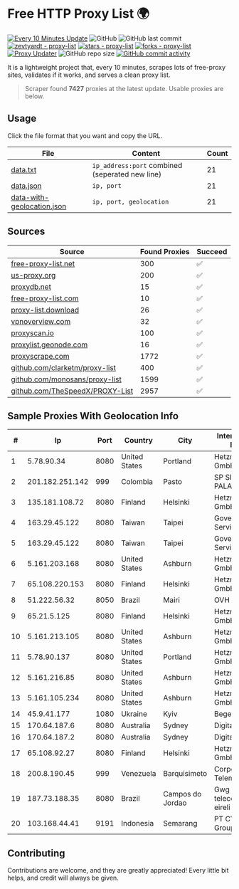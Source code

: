 
# Free HTTP Proxy List 🌍

[![Every 10 Minutes Update](https://github.com/mertguvencli/http-proxy-list/actions/workflows/main.yml/badge.svg?branch=main)](https://github.com/mertguvencli/http-proxy-list/actions/workflows/main.yml)
![GitHub](https://img.shields.io/github/license/mertguvencli/http-proxy-list)
![GitHub last commit](https://img.shields.io/github/last-commit/mertguvencli/http-proxy-list)
[![zevtyardt - proxy-list](https://img.shields.io/static/v1?label=zevtyardt&message=proxy-list&color=blue&logo=github)](https://github.com/zevtyardt/proxy-list "Go to GitHub repo")
[![stars - proxy-list](https://img.shields.io/github/stars/zevtyardt/proxy-list?style=social)](https://github.com/zevtyardt/proxy-list)
[![forks - proxy-list](https://img.shields.io/github/forks/zevtyardt/proxy-list?style=social)](https://github.com/zevtyardt/proxy-list)
[![Proxy Updater](https://github.com/zevtyardt/proxy-list/workflows/Proxy%20Updater/badge.svg)](https://github.com/zevtyardt/proxy-list/actions?query=workflow:"Proxy+Updater")
![GitHub repo size](https://img.shields.io/github/repo-size/zevtyardt/proxy-list)
[![GitHub commit activity](https://img.shields.io/github/commit-activity/m/zevtyardt/proxy-list?logo=commits)](https://github.com/zevtyardt/proxy-list/commits/main)

It is a lightweight project that, every 10 minutes, scrapes lots of free-proxy sites, validates if it works, and serves a clean proxy list.

> Scraper found **7427** proxies at the latest update. Usable proxies are below.

## Usage

Click the file format that you want and copy the URL.

|File|Content|Count|
|----|-------|-----|
|[data.txt](https://raw.githubusercontent.com/mertguvencli/http-proxy-list/main/proxy-list/data.txt)|`ip_address:port` combined (seperated new line)|21|
|[data.json](https://raw.githubusercontent.com/mertguvencli/http-proxy-list/main/proxy-list/data.json)|`ip, port`|21|
|[data-with-geolocation.json](https://raw.githubusercontent.com/mertguvencli/http-proxy-list/main/proxy-list/data-with-geolocation.json)|`ip, port, geolocation`|21|

## Sources

|Source|Found Proxies|Succeed|
|------|-------------|-------|
|[free-proxy-list.net](https://free-proxy-list.net)|300|✅|
|[us-proxy.org](https://www.us-proxy.org)|200|✅|
|[proxydb.net](http://proxydb.net)|15|✅|
|[free-proxy-list.com](https://free-proxy-list.com/?page=&port=&type%5B%5D=http&type%5B%5D=https&up_time=0&search=Search)|10|✅|
|[proxy-list.download](https://www.proxy-list.download/HTTP)|26|✅|
|[vpnoverview.com](https://vpnoverview.com/privacy/anonymous-browsing/free-proxy-servers)|32|✅|
|[proxyscan.io](https://www.proxyscan.io)|100|✅|
|[proxylist.geonode.com](https://proxylist.geonode.com/api/proxy-list?limit=300&page=1&sort_by=lastChecked&sort_type=desc&protocols=http,https)|16|✅|
|[proxyscrape.com](https://api.proxyscrape.com/v2/?request=displayproxies&protocol=http&timeout=10000&country=all&ssl=all&anonymity=all)|1772|✅|
|[github.com/clarketm/proxy-list](https://raw.githubusercontent.com/clarketm/proxy-list/master/proxy-list-raw.txt)|400|✅|
|[github.com/monosans/proxy-list](https://raw.githubusercontent.com/monosans/proxy-list/main/proxies/http.txt)|1599|✅|
|[github.com/TheSpeedX/PROXY-List](https://raw.githubusercontent.com/TheSpeedX/PROXY-List/master/http.txt)|2957|✅|


## Sample Proxies With Geolocation Info

|#|Ip|Port|Country|City|Internet Service Provider|
|-|--|----|-------|----|-------------------------|
|1|5.78.90.34|8080|United States|Portland|Hetzner Online GmbH|
|2|201.182.251.142|999|Colombia|Pasto|SP SISTEMAS PALACIOS LTDA|
|3|135.181.108.72|8080|Finland|Helsinki|Hetzner Online GmbH|
|4|163.29.45.122|8080|Taiwan|Taipei|Government Service Network|
|5|163.29.45.122|8080|Taiwan|Taipei|Government Service Network|
|6|5.161.203.168|8080|United States|Ashburn|Hetzner Online GmbH|
|7|65.108.220.153|8080|Finland|Helsinki|Hetzner Online GmbH|
|8|51.222.56.32|8050|Brazil|Mairi|OVH Hosting|
|9|65.21.5.125|8080|Finland|Helsinki|Hetzner Online GmbH|
|10|5.161.213.105|8080|United States|Ashburn|Hetzner Online GmbH|
|11|5.78.90.137|8080|United States|Portland|Hetzner Online GmbH|
|12|5.161.216.85|8080|United States|Ashburn|Hetzner Online GmbH|
|13|5.161.105.234|8080|United States|Ashburn|Hetzner Online GmbH|
|14|45.9.41.177|1080|Ukraine|Kyiv|Beget LLC|
|15|170.64.187.6|8080|Australia|Sydney|DigitalOcean, LLC|
|16|170.64.187.2|8080|Australia|Sydney|DigitalOcean, LLC|
|17|65.108.92.27|8080|Finland|Helsinki|Hetzner Online GmbH|
|18|200.8.190.45|999|Venezuela|Barquisimeto|Corporación Telemic C.A.|
|19|187.73.188.35|8080|Brazil|Campos do Jordao|Gwg telco telecomunicaçoes eireli|
|20|103.168.44.41|9191|Indonesia|Semarang|PT CYB Media Group|



## Contributing

Contributions are welcome, and they are greatly appreciated! Every
little bit helps, and credit will always be given.

